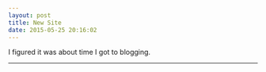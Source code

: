 ```yaml
---
layout: post
title: New Site
date: 2015-05-25 20:16:02
---
```


I figured it was about time I got to blogging.

---

